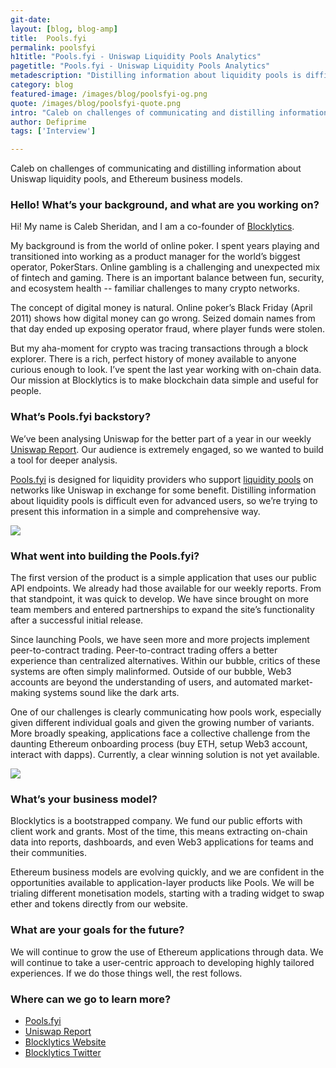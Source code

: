 ```yaml
---
git-date:
layout: [blog, blog-amp]
title:  Pools.fyi
permalink: poolsfyi
h1title: "Pools.fyi - Uniswap Liquidity Pools Analytics"
pagetitle: "Pools.fyi - Uniswap Liquidity Pools Analytics"
metadescription: "Distilling information about liquidity pools is difficult even for advanced users, so we’re trying to present this information in a simple and comprehensive way"
category: blog
featured-image: /images/blog/poolsfyi-og.png
quote: /images/blog/poolsfyi-quote.png
intro: "Caleb on challenges of communicating and distilling information about Uniswap liquidity pools, and Ethereum business models"
author: Defiprime
tags: ['Interview']

---
```

Caleb on challenges of communicating and distilling information about Uniswap liquidity pools, and Ethereum business models.

### Hello! What’s your background, and what are you working on?

Hi! My name is Caleb Sheridan, and I am a co-founder of [Blocklytics](https://blocklytics.org/).

My background is from the world of online poker. I spent years playing and transitioned into working as a product manager for the world’s biggest operator, PokerStars. Online gambling is a challenging and unexpected mix of fintech and gaming. There is an important balance between fun, security, and ecosystem health -- familiar challenges to many crypto networks.

The concept of digital money is natural. Online poker’s Black Friday (April 2011) shows how digital money can go wrong. Seized domain names from that day ended up exposing operator fraud, where player funds were stolen.

But my aha-moment for crypto was tracing transactions through a block explorer. There is a rich, perfect history of money available to anyone curious enough to look. I’ve spent the last year working with on-chain data. Our mission at Blocklytics is to make blockchain data simple and useful for people.

### What’s Pools.fyi backstory?

We’ve been analysing Uniswap for the better part of a year in our weekly [Uniswap Report](https://us19.campaign-archive.com/home/?u=e88f92fc087c0abfb94d292eb&id=a12a599126). Our audience is extremely engaged, so we wanted to build a tool for deeper analysis.

[Pools.fyi](https://www.pools.fyi/#/) is designed for liquidity providers who support [liquidity pools](/uniswap-liquidity-pools) on networks like Uniswap in exchange for some benefit. Distilling information about liquidity pools is difficult even for advanced users, so we’re trying to present this information in a simple and comprehensive way.

![](/images/blog/poolsfyi1.png)

### What went into building the Pools.fyi?

The first version of the product is a simple application that uses our public API endpoints. We already had those available for our weekly reports. From that standpoint, it was quick to develop. We have since brought on more team members and entered partnerships to expand the site’s functionality after a successful initial release.

Since launching Pools, we have seen more and more projects implement peer-to-contract trading. Peer-to-contract trading offers a better experience than centralized alternatives. Within our bubble, critics of these systems are often simply malinformed. Outside of our bubble, Web3 accounts are beyond the understanding of users, and automated market-making systems sound like the dark arts.

One of our challenges is clearly communicating how pools work, especially given different individual goals and given the growing number of variants. More broadly speaking, applications face a collective challenge from the daunting Ethereum onboarding process (buy ETH, setup Web3 account, interact with dapps). Currently, a clear winning solution is not yet available.

![](/images/blog/poolsfyi2.png)

### What’s your business model?

Blocklytics is a bootstrapped company. We fund our public efforts with client work and grants. Most of the time, this means extracting on-chain data into reports, dashboards, and even Web3 applications for teams and their communities.

Ethereum business models are evolving quickly, and we are confident in the opportunities available to application-layer products like Pools. We will be trialing different monetisation models, starting with a trading widget to swap ether and tokens directly from our website.

### What are your goals for the future?

We will continue to grow the use of Ethereum applications through data. We will continue to take a user-centric approach to developing highly tailored experiences. If we do those things well, the rest follows.

### Where can we go to learn more?

- [Pools.fyi](https://www.pools.fyi/#/)
- [Uniswap Report](https://us19.campaign-archive.com/home/?u=e88f92fc087c0abfb94d292eb&id=a12a599126)
- [Blocklytics Website](https://blocklytics.org/)
- [Blocklytics Twitter](https://twitter.com/blocklytics)
